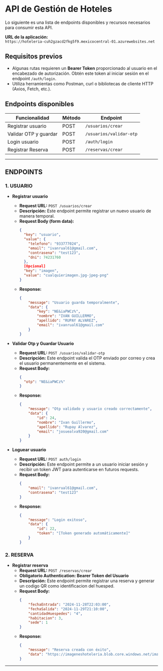 # API de Gestión de Hoteles

Lo siguiente es una lista de endpoints disponibles y recursos necesarios para consumir esta API.

**URL de la aplicación:**  
`https://hoteleria-cuh2gzacd2fkg5f9.mexicocentral-01.azurewebsites.net`

## Requisitos previos

- Algunas rutas requieren un **Bearer Token** proporcionado al usuario en el encabezado de autorización. Obtén este token al iniciar sesión en el endpoint `/auth/login`.
- Utiliza herramientas como Postman, curl o bibliotecas de cliente HTTP (Axios, Fetch, etc.).

## Endpoints disponibles

| Funcionalidad            | Método | Endpoint           |
|--------------------------|--------|--------------------|
| Registrar usuario        | POST   | `/usuarios/crear`  |
| Validar OTP y guardar    | POST   | `/usuarios/validar-otp`     |
| Login usuario            | POST   | `/auth/login`      |
| Registrar Reserva        | POST   | `/reservas/crear`      |

---

## ENDPOINTS

### 1. USUARIO

- **Registrar usuario**
  - **Request URL:** `POST /usuarios/crear`
  - **Descripción:** Este endpoint permite registrar un nuevo usuario de manera temporal.
  - **Request Body (form data):**
    ```json
    {
      "key": "usuario",
      "value": {
        "telefono": "933777024",
        "email": "ivanrual61@gmail.com",
        "contrasena": "test123",
        "dni": 74231760
      },
      [Opcional]
      "key": "imagen",
      "value": "cualquierimagen.jpg-jpeg-png"
    }
    ```
  - **Response:**
    ```json
    {
        "message": "Usuario guarda temporalmente",
        "data": {
            "key": "NE&iaPWCz%",
            "nombre": "IVAN GUILLERMO",
            "apellido": "RUPAY ALVAREZ",
            "email": "ivanrual61@gmail.com"
        }
    }
    ```

- **Validar Otp y Guardar Usuario**
  - **Request URL:** `POST /usuarios/validar-otp`
  - **Descripción:** Este endpoint valida el OTP enviado por correo y crea el usuario permanentemente en el sistema.
  - **Request Body:**
    ```json
    {
      "otp": "NE&iaPWCz%"
    }
    ```
  - **Response:**
    ```json
    {
        "message": "Otp validado y usuario creado correctamente",
        "data": {
            "id": 24,
            "nombre": "Ivan Guillermo",
            "apellido": "Rupay Alvarez",
            "email": "josuealva920@gmail.com"
        }
    }
    ```

- **Loguear usuario**
  - **Request URL:** `POST auth/login`
  - **Descripción:** Este endpoint permite a un usuario iniciar sesión y recibir un token JWT para autenticarse en futuros requests.
  - **Request Body:**
    ```json
    {
        "email": "ivanrual61@gmail.com",
        "contrasena": "test123"
    }
    ```
  - **Response:**
    ```json
    {
        "message": "Login exitoso",
        "data": {
            "id": 22,
            "token": "[Token generado automáticamente]"
        }
    }
    ```
### 2. RESERVA 

- **Registrar reserva**
  - **Request URL:** `POST /reservas/crear`
  - **Obligatorio Authentication: Bearer Token del Usuario**
  - **Descripción:** Este endpoint permite registrar una reserva y generar un codigo QR como identificacion del huesped.
  - **Request Body:**
    ```json
    {
        "fechaEntrada": "2024-11-28T22:03:00",
        "fechaSalida": "2024-11-29T21:10:00",
        "cantidadHuespedes": "4",
        "habitacion": 3,
        "sede": 1
    }
    ```
  - **Response:**
    ```json
    {
        "message": "Reserva creada con éxito",
        "data": "https://imageneshoteleria.blob.core.windows.net/imagenes-usuarios/codQR_2024-11-28T13%3A34%3A11.305075100_R911440.png"
    }
    ```
---
